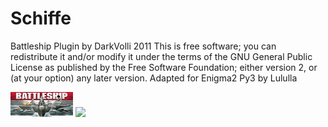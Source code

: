 # Schiffe
 
Battleship Plugin by DarkVolli 2011
This is free software; you can redistribute it and/or modify it under
the terms of the GNU General Public License as published by the Free
Software Foundation; either version 2, or (at your option) any later
version.
Adapted for Enigma2 Py3 by Lululla


<img src="https://github.com/Belfagor2005/schiffe/blob/main/usr/lib/enigma2/python/Plugins/Extensions/Schiffe/Schiffe.png?raw=true"> 


<img src="https://i.ibb.co/fFFT93b/schiffe.jpg">